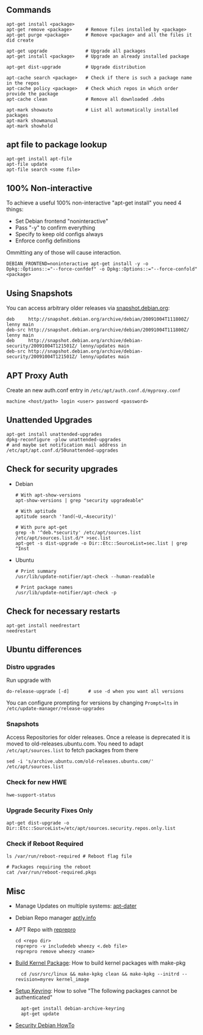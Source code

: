 ## Commands

    apt-get install <package> 
    apt-get remove <package>     # Remove files installed by <package>
    apt-get purge <package>      # Remove <package> and all the files it did create

    apt-get upgrade              # Upgrade all packages
    apt-get install <package>    # Upgrade an already installed package

    apt-get dist-upgrade         # Upgrade distribution

    apt-cache search <package>   # Check if there is such a package name in the repos
    apt-cache policy <package>   # Check which repos in which order provide the package
    apt-cache clean              # Remove all downloaded .debs

    apt-mark showauto            # List all automatically installed packages
    apt-mark showmanual
    apt-mark showhold

## apt file to package lookup

    apt-get install apt-file
    apt-file update
    apt-file search <some file>

## 100% Non-interactive

To achieve a useful 100% non-interactive "apt-get install" you need 4
things:

-   Set Debian frontend "noninteractive"
-   Pass "-y" to confirm everything
-   Specify to keep old configs always
-   Enforce config definitions

Ommitting any of those will cause interaction.

    DEBIAN_FRONTEND=noninteractive apt-get install -y -o Dpkg::Options::="--force-confdef" -o Dpkg::Options::="--force-confold" <package>

## Using Snapshots

You can access arbitrary older releases via [snapshot.debian.org](http://snapshot.debian.org/):

    deb     http://snapshot.debian.org/archive/debian/20091004T111800Z/ lenny main
    deb-src http://snapshot.debian.org/archive/debian/20091004T111800Z/ lenny main
    deb     http://snapshot.debian.org/archive/debian-security/20091004T121501Z/ lenny/updates main
    deb-src http://snapshot.debian.org/archive/debian-security/20091004T121501Z/ lenny/updates main

## APT Proxy Auth

Create an new auth.conf entry in `/etc/apt/auth.conf.d/myproxy.conf`

    machine <host/path> login <user> password <password>

## Unattended Upgrades

    apt-get install unattended-upgrades
    dpkg-reconfigure -plow unattended-upgrades 
    # and maybe set notification mail address in /etc/apt/apt.conf.d/50unattended-upgrades

## Check for security upgrades

- Debian

      # With apt-show-versions
      apt-show-versions | grep "security upgradeable"

      # With aptitude
      aptitude search '?and(~U,~Asecurity)'

      # With pure apt-get
      grep -h '^deb.*security' /etc/apt/sources.list /etc/apt/sources.list.d/* >sec.list
      apt-get -s dist-upgrade -o Dir::Etc::SourceList=sec.list | grep ^Inst
        
- Ubuntu 

      # Print summary
      /usr/lib/update-notifier/apt-check --human-readable

      # Print package names
      /usr/lib/update-notifier/apt-check -p

## Check for necessary restarts

    apt-get install needrestart
    needrestart

## Ubuntu differences

### Distro upgrades

Run upgrade with

    do-release-upgrade [-d]       # use -d when you want all versions

You can configure prompting for versions by changing `Prompt=lts` in `/etc/update-manager/release-upgrades`

### Snapshots

Access Repositories for older releases. Once a release is deprecated it is moved to old-releases.ubuntu.com. You need to adapt `/etc/apt/sources.list` to fetch packages from there

    sed -i 's/archive.ubuntu.com/old-releases.ubuntu.com/' /etc/apt/sources.list

### Check for new HWE

    hwe-support-status

### Upgrade Security Fixes Only

    apt-get dist-upgrade -o Dir::Etc::SourceList=/etc/apt/sources.security.repos.only.list

### Check if  Reboot Required

    ls /var/run/reboot-required # Reboot flag file

    # Packages requiring the reboot
    cat /var/run/reboot-required.pkgs

## Misc

-   Manage Updates on multiple systems: [apt-dater](http://www.ibh.de/apt-dater/)
-   Debian Repo manager [aptly.info](http://aptly.info)
-   APT Repo with [reprepro](http://mirrorer.alioth.debian.org/)

        cd <repo dir>
        reprepro -v includedeb wheezy <.deb file>
        reprepro remove wheezy <name>

- [Build Kernel Package](http://delicious.com/redirect?url=http%3A//tldp.org/HOWTO/Wireless-Link-sys-WPC11/x295.html):     How to build kernel packages with make-pkg

        cd /usr/src/linux && make-kpkg clean && make-kpkg --initrd --revision=myrev kernel_image

- [Setup Keyring](http://changelog.complete.org/archives/496-how-to-solve-the-following-packages-cannot-be-authenticated): How to solve "The following packages cannot be authenticated"

        apt-get install debian-archive-keyring
        apt-get update

- [Security Debian HowTo](https://www.debian.org/doc/manuals/securing-debian-howto/ch4.de.html)
